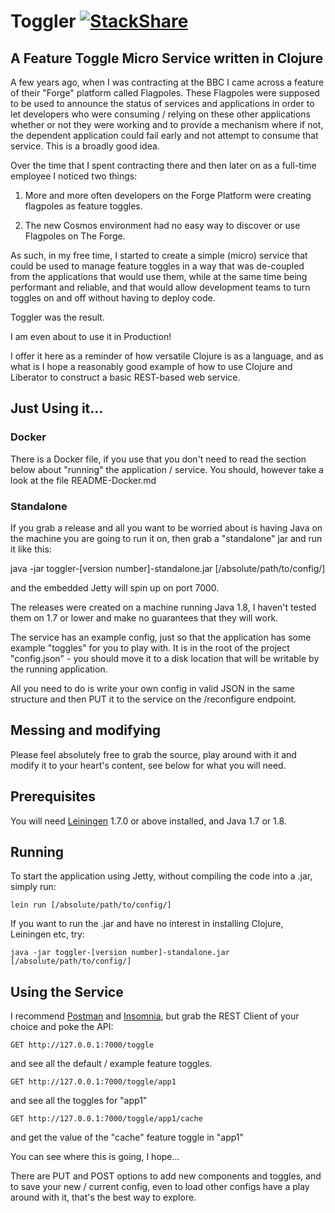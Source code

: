 # Toggler [![StackShare](https://img.shields.io/badge/tech-stack-0690fa.svg?style=flat)](https://stackshare.io/maleghast5033/toggler)

## A Feature Toggle Micro Service written in Clojure ##

A few years ago, when I was contracting at the BBC I came across a feature of their
"Forge" platform called Flagpoles.  These Flagpoles were supposed to be used to
announce the status of services and applications in order to let developers who were
consuming / relying on these other applications whether or not they were working and
to provide a mechanism where if not, the dependent application could fail early and
not attempt to consume that service.  This is a broadly good idea.

Over the time that I spent contracting there and then later on as a full-time employee
I noticed two things:

1. More and more often developers on the Forge Platform were creating flagpoles as feature toggles.

2. The new Cosmos environment had no easy way to discover or use Flagpoles on The Forge.

As such, in my free time, I started to create a simple (micro) service that could be used to
manage feature toggles in a way that was de-coupled from the applications that would
use them, while at the same time being performant and reliable, and that would allow
development teams to turn toggles on and off without having to deploy code.

Toggler was the result.

I am even about to use it in Production!

I offer it here as a reminder of how versatile Clojure is as a language,
and as what is I hope a reasonably good example of how to use Clojure and Liberator to
construct a basic REST-based web service.

## Just Using it... ##

### Docker ###

There is a Docker file, if you use that you don't need to read the section below about "running"
the application / service.  You should, however take a look at the file README-Docker.md

### Standalone ###

If you grab a release and all you want to be worried about is having Java on the machine
you are going to run it on, then grab a "standalone" jar and run it like this:

java -jar toggler-[version number]-standalone.jar [/absolute/path/to/config/]

and the embedded Jetty will spin up on port 7000.

The releases were created on a machine running Java 1.8, I haven't tested them on 1.7 or
lower and make no guarantees that they will work.

The service has an example config, just so that the application has some example
"toggles" for you to play with.  It is in the root of the project "config.json" - you should
move it to a disk location that will be writable by the running application.

All you need to do is write your own config in valid JSON in the same structure and then PUT
it to the service on the /reconfigure endpoint.

## Messing and modifying ##

Please feel absolutely free to grab the source, play around with it and modify it to your
heart's content, see below for what you will need.

## Prerequisites ##

You will need [Leiningen][1] 1.7.0 or above installed, and Java 1.7 or 1.8.

[1]: https://github.com/technomancy/leiningen

## Running ##

To start the application using Jetty, without compiling the code into a .jar, simply run:

    lein run [/absolute/path/to/config/]

If you want to run the .jar and have no interest in installing Clojure, Leiningen etc, try:

    java -jar toggler-[version number]-standalone.jar [/absolute/path/to/config/]

## Using the Service ##

I recommend [Postman][2] and [Insomnia][3], but grab the REST Client of your choice
and poke the API:

[2]: https://www.getpostman.com/
[3]: https://insomnia.rest/

    GET http://127.0.0.1:7000/toggle

and see all the default / example feature toggles.

    GET http://127.0.0.1:7000/toggle/app1

and see all the toggles for "app1"

    GET http://127.0.0.1:7000/toggle/app1/cache

and get the value of the "cache" feature toggle in "app1"

You can see where this is going, I hope...

There are PUT and POST options to add new components and toggles, and to save your new / current
config, even to load other configs have a play around with it, that's the best way to explore.

